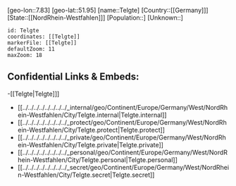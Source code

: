 ﻿---
location: [51.95,7.83]
mapzoom: [7,12] 
mapmarker: city 
type: City
tags:
- geo/City


SpocWebEntityId: 34798
isDeleted: false
confidential: public

---
[geo-lon::7.83]
[geo-lat::51.95]
[name::Telgte]
[Country::[[Germany]]]
[State::[[NordRhein-Westfahlen]]]
[Population::]
[Unknown::]


```leaflet
id: Telgte
coordinates: [[Telgte]]
markerFile: [[Telgte]]
defaultZoom: 11 
maxZoom: 18
```


## Confidential Links & Embeds: 
-[[Telgte|Telgte]]] 
- [[../../../../../../../../_internal/geo/Continent/Europe/Germany/West/NordRhein-Westfahlen/City/Telgte.internal|Telgte.internal]] 
- [[../../../../../../../../_protect/geo/Continent/Europe/Germany/West/NordRhein-Westfahlen/City/Telgte.protect|Telgte.protect]] 
- [[../../../../../../../../_private/geo/Continent/Europe/Germany/West/NordRhein-Westfahlen/City/Telgte.private|Telgte.private]] 
- [[../../../../../../../../_personal/geo/Continent/Europe/Germany/West/NordRhein-Westfahlen/City/Telgte.personal|Telgte.personal]] 
- [[../../../../../../../../_secret/geo/Continent/Europe/Germany/West/NordRhein-Westfahlen/City/Telgte.secret|Telgte.secret]] 
